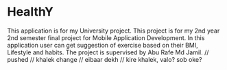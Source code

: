 # HealthY
This application is for my University project. This project is for my 2nd year 2nd semester final project for Mobile Application Development. In this application user can get suggestion of exercise based on their BMI, Lifestyle and habits. The project is supervised by Abu Rafe Md Jamil.
// pushed
// khalek change
// eibaar dekh
// kire khalek, valo? sob oke?